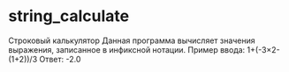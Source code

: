 # string_calculate
Строковый калькулятор
Данная программа вычисляет значения выражения, записанное в инфиксной нотации.
Пример ввода: 1+(-3×2-(1+2))/3
Ответ: -2.0
